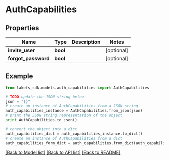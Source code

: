 # AuthCapabilities


## Properties

Name | Type | Description | Notes
------------ | ------------- | ------------- | -------------
**invite_user** | **bool** |  | [optional] 
**forgot_password** | **bool** |  | [optional] 

## Example

```python
from lakefs_sdk.models.auth_capabilities import AuthCapabilities

# TODO update the JSON string below
json = "{}"
# create an instance of AuthCapabilities from a JSON string
auth_capabilities_instance = AuthCapabilities.from_json(json)
# print the JSON string representation of the object
print AuthCapabilities.to_json()

# convert the object into a dict
auth_capabilities_dict = auth_capabilities_instance.to_dict()
# create an instance of AuthCapabilities from a dict
auth_capabilities_form_dict = auth_capabilities.from_dict(auth_capabilities_dict)
```
[[Back to Model list]](../README.md#documentation-for-models) [[Back to API list]](../README.md#documentation-for-api-endpoints) [[Back to README]](../README.md)


